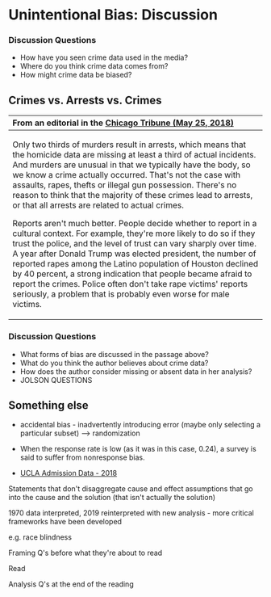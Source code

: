 # Unintentional Bias: Discussion

### Discussion Questions

- How have you seen crime data used in the media?
- Where do you think crime data comes from?
- How might crime data be biased?

## Crimes vs. Arrests vs. Crimes

| From an editorial in the [Chicago Tribune (May 25, 2018)](https://www.chicagotribune.com/opinion/commentary/ct-perspec-danger-marijuana-legalizing-crime-data-black-youth-facial-bias-0528-story.html) |
| :--- |
| <p>Only two thirds of murders result in arrests, which means that the homicide data are missing at least a third of actual incidents. And murders are unusual in that we typically have the body, so we know a crime actually occurred. That's not the case with assaults, rapes, thefts or illegal gun possession. There's no reason to think that the majority of these crimes lead to arrests, or that all arrests are related to actual crimes.</p><p>Reports aren't much better. People decide whether to report in a cultural context. For example, they're more likely to do so if they trust the police, and the level of trust can vary sharply over time. A year after Donald Trump was elected president, the number of reported rapes among the Latino population of Houston declined by 40 percent, a strong indication that people became afraid to report the crimes. Police often don't take rape victims' reports seriously, a problem that is probably even worse for male victims.</p> |

### Discussion Questions

- What forms of bias are discussed in the passage above?
- What do you think the author believes about crime data?
- How does the author consider missing or absent data in her analysis?
- JOLSON QUESTIONS

## Something else


- accidental bias - inadvertently introducing error (maybe only selecting a particular subset) --> randomization
- When the response rate is low (as it was in this case, 0.24), a survey is said to suffer from nonresponse bias.

- [UCLA Admission Data - 2018](https://docs.google.com/spreadsheets/d/15rM467p06DFr95n0An11z-N4jQXiNcBqXQaMfUKb2BY/edit?usp=sharing)

Statements that don't disaggregate cause and effect
assumptions that go into the cause and the solution (that isn't actually the solution)

1970 data interpreted, 2019 reinterpreted with new analysis - more critical frameworks have been developed

e.g. race blindness



Framing Q's before what they're about to read

Read

Analysis Q's at the end of the reading



